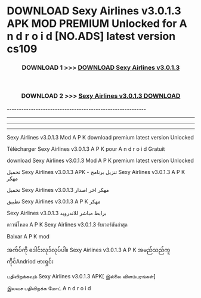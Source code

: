 # DOWNLOAD Sexy Airlines v3.0.1.3 APK MOD PREMIUM Unlocked for A n d r o i d [NO.ADS] latest version cs109 



<div align="center">

<h3>DOWNLOAD 1 >>> <a href="https://getmod2.web.app/?judul=Sexy Airlines v3.0.1.3">DOWNLOAD Sexy Airlines v3.0.1.3</a></h3><br>

<h3>DOWNLOAD 2 >>> <a href="https://getmod2.web.app/?judul=Sexy Airlines v3.0.1.3">Sexy Airlines v3.0.1.3 DOWNLOAD </a></h3>

</div>
----------------------------------------------------------

----------------------------------------------------------

----------------------------------------------------------

----------------------------------------------------------

Sexy Airlines v3.0.1.3 Mod A P K download premium latest version Unlocked

Télécharger Sexy Airlines v3.0.1.3 A P K pour A n d r o i d Gratuit

download Sexy Airlines v3.0.1.3 Mod A P K premium latest version Unlocked

تحميل Sexy Airlines v3.0.1.3 APK - تنزيل برنامج Sexy Airlines v3.0.1.3 A P K مهكر

تحميل Sexy Airlines v3.0.1.3 مهكر اخر اصدار

تطبيق Sexy Airlines v3.0.1.3 A P K مهكر

Sexy Airlines v3.0.1.3 برابط مباشر للاندرويد

ดาวน์โหลด A P K Sexy Airlines v3.0.1.3 รับเวอร์ชันล่าสุด

Baixar A P K mod

အက်ပ်ကို ဒေါင်းလုဒ်လုပ်ပါ။ Sexy Airlines v3.0.1.3 A P K အမည်သည်ကူကိုင်Andriod ဗားရှင်း

பதிவிறக்கவும் Sexy Airlines v3.0.1.3 APK[ இல்லை விளம்பரங்கள்] 
 
இலவச பதிவிறக்க மோட் A n d r o i d



